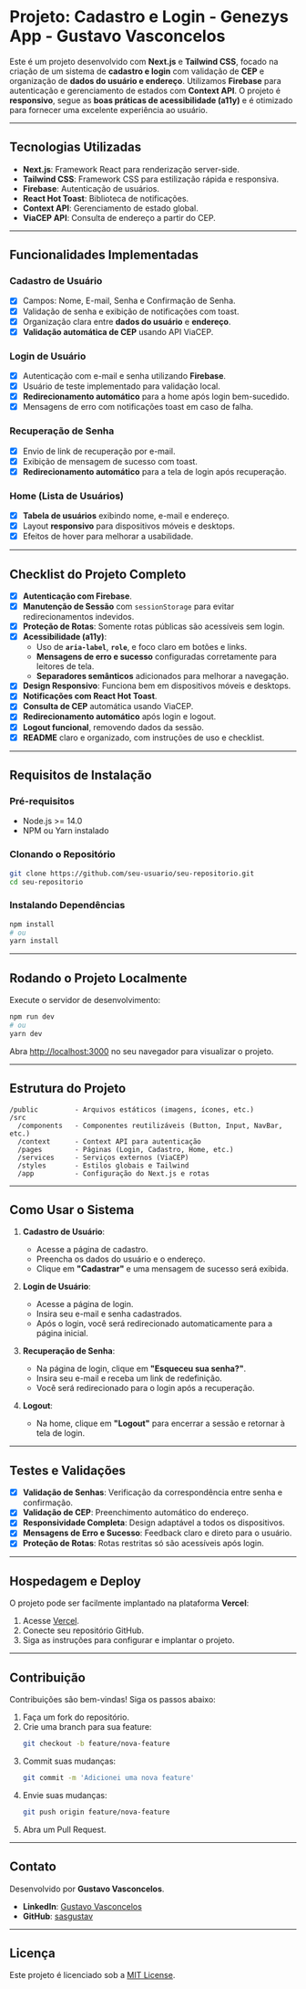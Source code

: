 # **Projeto: Cadastro e Login - Genezys App - Gustavo Vasconcelos**

Este é um projeto desenvolvido com **Next.js** e **Tailwind CSS**, focado na criação de um sistema de **cadastro e login** com validação de **CEP** e organização de **dados do usuário e endereço**. Utilizamos **Firebase** para autenticação e gerenciamento de estados com **Context API**. O projeto é **responsivo**, segue as **boas práticas de acessibilidade (a11y)** e é otimizado para fornecer uma excelente experiência ao usuário.

---

## **Tecnologias Utilizadas**

- **Next.js**: Framework React para renderização server-side.
- **Tailwind CSS**: Framework CSS para estilização rápida e responsiva.
- **Firebase**: Autenticação de usuários.
- **React Hot Toast**: Biblioteca de notificações.
- **Context API**: Gerenciamento de estado global.
- **ViaCEP API**: Consulta de endereço a partir do CEP.

---

## **Funcionalidades Implementadas**

### **Cadastro de Usuário**
- [x] Campos: Nome, E-mail, Senha e Confirmação de Senha.
- [x] Validação de senha e exibição de notificações com toast.
- [x] Organização clara entre **dados do usuário** e **endereço**.
- [x] **Validação automática de CEP** usando API ViaCEP.

### **Login de Usuário**
- [x] Autenticação com e-mail e senha utilizando **Firebase**.
- [x] Usuário de teste implementado para validação local.
- [x] **Redirecionamento automático** para a home após login bem-sucedido.
- [x] Mensagens de erro com notificações toast em caso de falha.

### **Recuperação de Senha**
- [x] Envio de link de recuperação por e-mail.
- [x] Exibição de mensagem de sucesso com toast.
- [x] **Redirecionamento automático** para a tela de login após recuperação.

### **Home (Lista de Usuários)**
- [x] **Tabela de usuários** exibindo nome, e-mail e endereço.
- [x] Layout **responsivo** para dispositivos móveis e desktops.
- [x] Efeitos de hover para melhorar a usabilidade.

---

## **Checklist do Projeto Completo**

- [x] **Autenticação com Firebase**.
- [x] **Manutenção de Sessão** com `sessionStorage` para evitar redirecionamentos indevidos.
- [x] **Proteção de Rotas**: Somente rotas públicas são acessíveis sem login.
- [x] **Acessibilidade (a11y)**:
  - Uso de **`aria-label`**, **`role`**, e foco claro em botões e links.
  - **Mensagens de erro e sucesso** configuradas corretamente para leitores de tela.
  - **Separadores semânticos** adicionados para melhorar a navegação.
- [x] **Design Responsivo**: Funciona bem em dispositivos móveis e desktops.
- [x] **Notificações com React Hot Toast**.
- [x] **Consulta de CEP** automática usando ViaCEP.
- [x] **Redirecionamento automático** após login e logout.
- [x] **Logout funcional**, removendo dados da sessão.
- [x] **README** claro e organizado, com instruções de uso e checklist.

---

## **Requisitos de Instalação**

### **Pré-requisitos**
- Node.js >= 14.0
- NPM ou Yarn instalado

### **Clonando o Repositório**

```bash
git clone https://github.com/seu-usuario/seu-repositorio.git
cd seu-repositorio
```

### **Instalando Dependências**

```bash
npm install
# ou
yarn install
```

---

## **Rodando o Projeto Localmente**

Execute o servidor de desenvolvimento:

```bash
npm run dev
# ou
yarn dev
```

Abra [http://localhost:3000](http://localhost:3000) no seu navegador para visualizar o projeto.

---

## **Estrutura do Projeto**

```
/public         - Arquivos estáticos (imagens, ícones, etc.)
/src
  /components   - Componentes reutilizáveis (Button, Input, NavBar, etc.)
  /context      - Context API para autenticação
  /pages        - Páginas (Login, Cadastro, Home, etc.)
  /services     - Serviços externos (ViaCEP)
  /styles       - Estilos globais e Tailwind
  /app          - Configuração do Next.js e rotas
```

---

## **Como Usar o Sistema**

1. **Cadastro de Usuário**:
   - Acesse a página de cadastro.
   - Preencha os dados do usuário e o endereço.
   - Clique em **"Cadastrar"** e uma mensagem de sucesso será exibida.

2. **Login de Usuário**:
   - Acesse a página de login.
   - Insira seu e-mail e senha cadastrados.
   - Após o login, você será redirecionado automaticamente para a página inicial.

3. **Recuperação de Senha**:
   - Na página de login, clique em **"Esqueceu sua senha?"**.
   - Insira seu e-mail e receba um link de redefinição.
   - Você será redirecionado para o login após a recuperação.

4. **Logout**:
   - Na home, clique em **"Logout"** para encerrar a sessão e retornar à tela de login.

---

## **Testes e Validações**

- [x] **Validação de Senhas**: Verificação da correspondência entre senha e confirmação.
- [x] **Validação de CEP**: Preenchimento automático do endereço.
- [x] **Responsividade Completa**: Design adaptável a todos os dispositivos.
- [x] **Mensagens de Erro e Sucesso**: Feedback claro e direto para o usuário.
- [x] **Proteção de Rotas**: Rotas restritas só são acessíveis após login.

---

## **Hospedagem e Deploy**

O projeto pode ser facilmente implantado na plataforma **Vercel**:

1. Acesse [Vercel](https://vercel.com/).
2. Conecte seu repositório GitHub.
3. Siga as instruções para configurar e implantar o projeto.

---

## **Contribuição**

Contribuições são bem-vindas! Siga os passos abaixo:

1. Faça um fork do repositório.
2. Crie uma branch para sua feature:  
   ```bash
   git checkout -b feature/nova-feature
   ```
3. Commit suas mudanças:  
   ```bash
   git commit -m 'Adicionei uma nova feature'
   ```
4. Envie suas mudanças:  
   ```bash
   git push origin feature/nova-feature
   ```
5. Abra um Pull Request.

---

## **Contato**

Desenvolvido por **Gustavo Vasconcelos**.

- **LinkedIn**: [Gustavo Vasconcelos](https://www.linkedin.com/in/gustavo-vasconcelos-software-engineer/)
- **GitHub**: [sasgustav](https://github.com/sasgustav)

---

## **Licença**

Este projeto é licenciado sob a [MIT License](https://opensource.org/licenses/MIT).